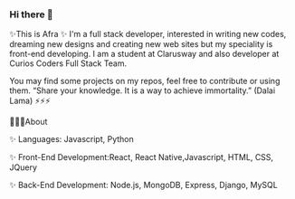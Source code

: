 ### Hi there 👋

✨This is Afra ✨ I'm a full stack developer, interested in writing new codes, dreaming new designs and creating new web sites but my speciality is front-end developing. I am a student at Clarusway and also developer at Curios Coders Full Stack Team.

You may find some projects on my repos, feel free to contribute or using them. 
“Share your knowledge. It is a way to achieve immortality.” (Dalai Lama) ⚡⚡⚡

💬💬💬About

✨ Languages: Javascript, Python

✨ Front-End Development:React, React Native,Javascript, HTML, CSS, JQuery

✨ Back-End Development: Node.js, MongoDB, Express, Django, MySQL
